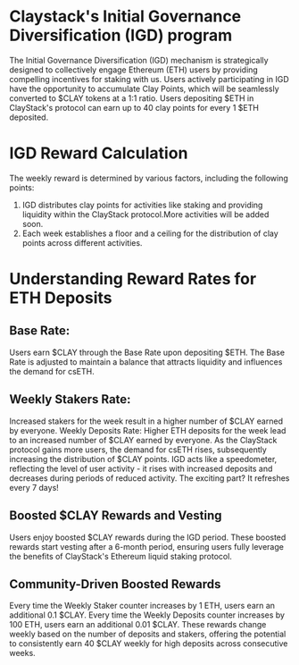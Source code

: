 # Claystack's Initial Governance Diversification (IGD) program
The Initial Governance Diversification (IGD) mechanism is strategically designed to collectively engage Ethereum (ETH) users by providing compelling incentives for staking with us. Users actively participating in IGD have the opportunity to accumulate Clay Points, which will be seamlessly converted to $CLAY tokens at a 1:1 ratio.
Users depositing $ETH in ClayStack's protocol can earn up to 40 clay points for every 1 $ETH deposited.

# IGD Reward Calculation
The weekly reward is determined by various factors, including the following points:

1. IGD distributes clay points for activities like staking and providing liquidity within the ClayStack protocol.More activities will be added soon.
2. Each week establishes a floor and a ceiling for the distribution of clay points across different activities.

# Understanding Reward Rates for ETH Deposits
## Base Rate:
Users earn $CLAY through the Base Rate upon depositing $ETH.
The Base Rate is adjusted to maintain a balance that attracts liquidity and influences the demand for csETH.

## Weekly Stakers Rate:
Increased stakers for the week result in a higher number of $CLAY earned by everyone.
Weekly Deposits Rate:
Higher ETH deposits for the week lead to an increased number of $CLAY earned by everyone.
As the ClayStack protocol gains more users, the demand for csETH rises, subsequently increasing the distribution of $CLAY points. IGD acts like a speedometer, reflecting the level of user activity - it rises with increased deposits and decreases during periods of reduced activity. The exciting part? It refreshes every 7 days!

## Boosted $CLAY Rewards and Vesting
Users enjoy boosted $CLAY rewards during the IGD period.
These boosted rewards start vesting after a 6-month period, ensuring users fully leverage the benefits of ClayStack's Ethereum liquid staking protocol.

## Community-Driven Boosted Rewards
Every time the Weekly Staker counter increases by 1 ETH, users earn an additional 0.1 $CLAY.
Every time the Weekly Deposits counter increases by 100 ETH, users earn an additional 0.01 $CLAY.
These rewards change weekly based on the number of deposits and stakers, offering the potential to consistently earn 40 $CLAY weekly for high deposits across consecutive weeks.